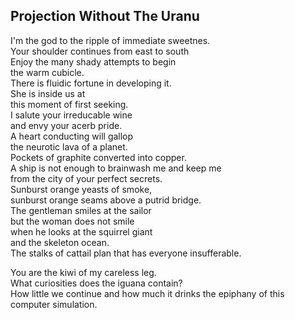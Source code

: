 Projection Without The Uranu
----------------------------
I'm the god to the ripple of immediate sweetnes.  
Your shoulder continues from east to south  
Enjoy the many shady attempts to begin  
the warm cubicle.  
There is fluidic fortune in developing it.  
She is inside us at  
this moment of first seeking.  
I salute your irreducable wine  
and envy your acerb pride.  
A heart conducting will gallop  
the neurotic lava of a planet.  
Pockets of graphite converted into copper.  
A ship is not enough to brainwash me and keep me  
from the city of your perfect secrets.  
Sunburst orange yeasts of smoke,  
sunburst orange seams above a putrid bridge.  
The gentleman smiles at the sailor  
but the woman does not smile  
when he looks at the squirrel giant  
and the skeleton ocean.  
The stalks of cattail plan that has everyone insufferable.  
  
You are the kiwi of my careless leg.  
What curiosities does the iguana contain?  
How little we continue and how much it drinks the epiphany of this computer simulation.  
